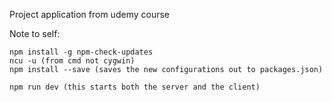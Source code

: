 Project application from udemy course


Note to self:

	npm install -g npm-check-updates
	ncu -u (from cmd not cygwin)
	npm install --save (saves the new configurations out to packages.json)

	npm run dev (this starts both the server and the client)
